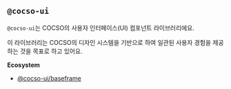 ## `@cocso-ui`

`@cocso-ui`는 COCSO의 사용자 인터페이스(UI) 컴포넌트 라이브러리에요.

이 라이브러리는 COCSO의 디자인 시스템을 기반으로 하여 일관된 사용자 경험을 제공하는 것을 목표로 하고 있어요.

**Ecosystem**

- [@cocso-ui/baseframe](./ecosystem/baseframe)
